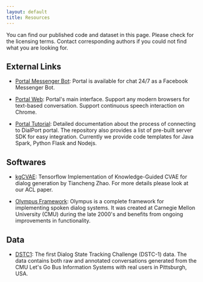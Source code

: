 ```yaml
---
layout: default
title: Resources
---
```


You can find our published code and dataset in this page. 
Please check for the licensing terms. Contact corresponding authors if you could not find what you are looking for.

## External Links
 * [Portal Messenger Bot](https://www.facebook.com/TheDialportProject): Portal is available for 
 chat 24/7 as a Facebook Messenger Bot. 

 * [Portal Web](https://skylar.speech.cs.cmu.edu): Portal's main interface. 
 Support any modern browsers for text-based conversation. Support continuous speech interaction on Chrome. 
 
 * [Portal Tutorial](https://dialrc.github.io/PortalAPI/): Detailed documentation about the process of connecting to DialPort portal. The repository also provides a list of pre-built server SDK for easy integration.
 Currently we provide code templates for Java Spark, Python Flask and Nodejs.

 
## Softwares
 * [kgCVAE](https://github.com/snakeztc/NeuralDialog-CVAE): 
  Tensorflow Implementation of Knowledge-Guided CVAE for dialog generation by Tiancheng Zhao. 
  For more details please look at our ACL paper.
 
 * [Olympus Framework](http://wiki.speech.cs.cmu.edu/olympus/index.php/Olympus):
Olympus is a complete framework for implementing spoken dialog systems. It was created at Carnegie Mellon University 
(CMU) during the late 2000's and benefits from ongoing improvements in functionality. 

## Data
 * [DSTC1](https://www.microsoft.com/en-us/research/event/dialog-state-tracking-challenge/): 
 The first Dialog State Tracking Challenge (DSTC-1) data. The data contains both raw and annotated conversations 
 generated from the CMU Let's Go Bus Information Systems with real users in Pittsburgh, USA.

